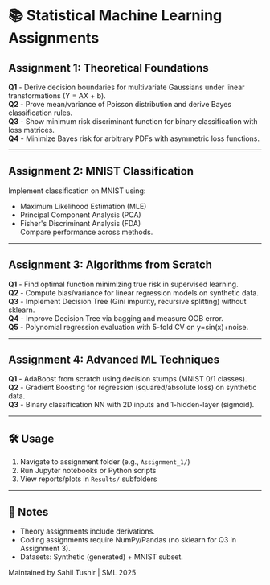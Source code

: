 # 📚 Statistical Machine Learning Assignments

## Assignment 1: Theoretical Foundations
**Q1** - Derive decision boundaries for multivariate Gaussians under linear transformations (Y = AX + b).  
**Q2** - Prove mean/variance of Poisson distribution and derive Bayes classification rules.  
**Q3** - Show minimum risk discriminant function for binary classification with loss matrices.  
**Q4** - Minimize Bayes risk for arbitrary PDFs with asymmetric loss functions.  

---

## Assignment 2: MNIST Classification
Implement classification on MNIST using:  
- Maximum Likelihood Estimation (MLE)  
- Principal Component Analysis (PCA)  
- Fisher's Discriminant Analysis (FDA)  
Compare performance across methods.

---

## Assignment 3: Algorithms from Scratch  
**Q1** - Find optimal function minimizing true risk in supervised learning.  
**Q2** - Compute bias/variance for linear regression models on synthetic data.  
**Q3** - Implement Decision Tree (Gini impurity, recursive splitting) without sklearn.  
**Q4** - Improve Decision Tree via bagging and measure OOB error.  
**Q5** - Polynomial regression evaluation with 5-fold CV on y=sin(x)+noise.  

---

## Assignment 4: Advanced ML Techniques  
**Q1** - AdaBoost from scratch using decision stumps (MNIST 0/1 classes).  
**Q2** - Gradient Boosting for regression (squared/absolute loss) on synthetic data.  
**Q3** - Binary classification NN with 2D inputs and 1-hidden-layer (sigmoid).  

---

## 🛠 Usage  
1. Navigate to assignment folder (e.g., `Assignment_1/`)  
2. Run Jupyter notebooks or Python scripts  
3. View reports/plots in `Results/` subfolders  

---

## 📝 Notes  
- Theory assignments include derivations.  
- Coding assignments require NumPy/Pandas (no sklearn for Q3 in Assignment 3).  
- Datasets: Synthetic (generated) + MNIST subset.  

Maintained by Sahil Tushir | SML 2025  
